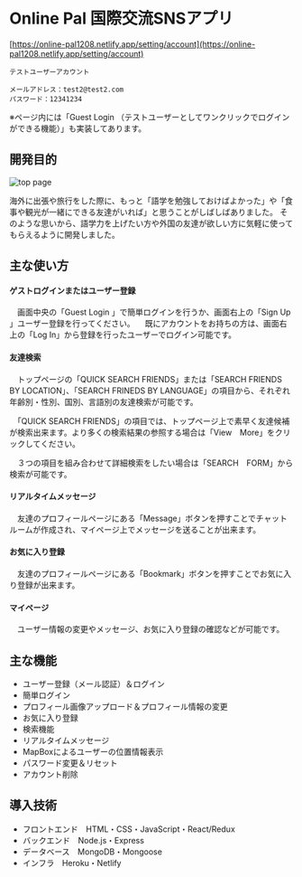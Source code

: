 # Online Pal 国際交流SNSアプリ
[https://online-pal1208.netlify.app/setting/account](https://online-pal1208.netlify.app/setting/account)



```
テストユーザーアカウント

メールアドレス：test2@test2.com
パスワード：12341234
```

※ページ内には「Guest Login （テストユーザーとしてワンクリックでログインができる機能）」も実装してあります。

## 開発目的
![top page](https://github.com/Shunya1208/images/blob/master/%E3%82%B9%E3%82%AF%E3%83%AA%E3%83%BC%E3%83%B3%E3%82%B7%E3%83%A7%E3%83%83%E3%83%88%202020-12-09%2022.21.32.png)

海外に出張や旅行をした際に、もっと「語学を勉強しておけばよかった」や「食事や観光が一緒にできる友達がいれば」と思うことがしばしばありました。
そのような思いから、語学力を上げたい方や外国の友達が欲しい方に気軽に使ってもらえるように開発しました。

## 主な使い方
#### ゲストログインまたはユーザー登録
　画面中央の「Guest Login 」で簡単ログインを行うか、画面右上の「Sign Up 」ユーザー登録を行ってください。
　既にアカウントをお持ちの方は、画面右上の「Log In」から登録を行ったユーザーでログイン可能です。

#### 友達検索
　トップページの「QUICK SEARCH FRIENDS」または「SEARCH FRIENDS BY LOCATION」、「SEARCH FRINEDS BY LANGUAGE」の項目から、それぞれ年齢別・性別、国別、言語別の友達検索が可能です。

　「QUICK SEARCH FRIENDS」の項目では、トップページ上で素早く友達候補が検索出来ます。より多くの検索結果の参照する場合は「View　More」をクリックしてください。

　３つの項目を組み合わせて詳細検索をしたい場合は「SEARCH　FORM」から検索が可能です。

#### リアルタイムメッセージ
　友達のプロフィールページにある「Message」ボタンを押すことでチャットルームが作成され、マイページ上でメッセージを送ることが出来ます。

#### お気に入り登録
　友達のプロフィールページにある「Bookmark」ボタンを押すことでお気に入り登録が出来ます。

#### マイページ
　ユーザー情報の変更やメッセージ、お気に入り登録の確認などが可能です。

## 主な機能
* ユーザー登録（メール認証）＆ログイン
* 簡単ログイン
* プロフィール画像アップロード＆プロフィール情報の変更
* お気に入り登録
* 検索機能
* リアルタイムメッセージ
* MapBoxによるユーザーの位置情報表示
* パスワード変更＆リセット
* アカウント削除

## 導入技術
* フロントエンド　HTML・CSS・JavaScript・React/Redux
* バックエンド　Node.js・Express
* データベース　MongoDB・Mongoose
* インフラ　Heroku・Netlify
